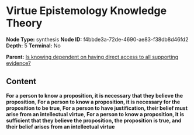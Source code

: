 # Virtue Epistemology Knowledge Theory

**Node Type:** synthesis
**Node ID:** f4bbde3a-72de-4690-ae83-f38db8d46fd2
**Depth:** 5
**Terminal:** No

**Parent:** [Is knowing dependent on having direct access to all supporting evidence?](is-knowing-dependent-on-having-direct-access-to-all-supporting-evidence-antithesis-81861538-0e7a-4bba-96c2-70d30132cb86.md)

## Content

**For a person to know a proposition, it is necessary that they believe the proposition**, **For a person to know a proposition, it is necessary for the proposition to be true**, **For a person to have justification, their belief must arise from an intellectual virtue**, **For a person to know a proposition, it is sufficient that they believe the proposition, the proposition is true, and their belief arises from an intellectual virtue**
